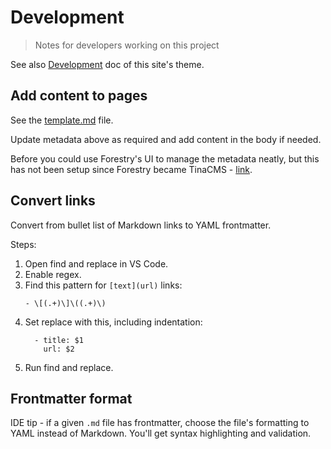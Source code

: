 # Development
> Notes for developers working on this project

See also [Development](https://github.com/MichaelCurrin/fractal/tree/master/docs/development/) doc of this site's theme.


## Add content to pages

See the [template.md](template.md) file.

Update metadata above as required and add content in the body if needed.

Before you could use Forestry's UI to manage the metadata neatly, but this has not been setup since Forestry became TinaCMS - [link](https://tina.io/forestry/).


## Convert links

Convert from bullet list of Markdown links to YAML frontmatter.

Steps:

1. Open find and replace in VS Code.
1. Enable regex.
1. Find this pattern for `[text](url)` links:
    ```re
    - \[(.+)\]\((.+)\)
    ```
1. Set replace with this, including indentation:
    ```
      - title: $1
        url: $2
    ```
1. Run find and replace.

## Frontmatter format

IDE tip - if a given `.md` file has frontmatter, choose the file's formatting to YAML instead of Markdown. You'll get syntax highlighting and validation.
